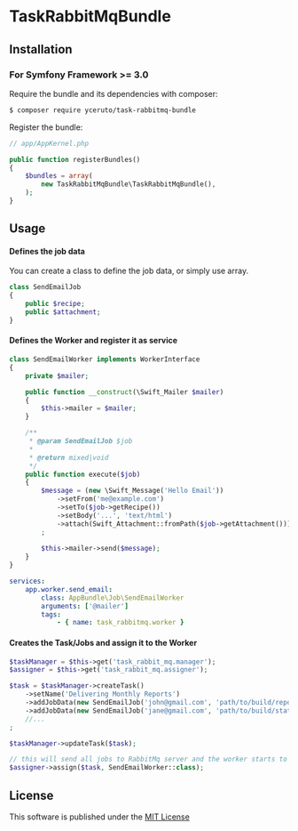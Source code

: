 # TaskRabbitMqBundle #

## Installation ##

### For Symfony Framework >= 3.0 ###

Require the bundle and its dependencies with composer:

```bash
$ composer require yceruto/task-rabbitmq-bundle
```

Register the bundle:

```php
// app/AppKernel.php

public function registerBundles()
{
    $bundles = array(
        new TaskRabbitMqBundle\TaskRabbitMqBundle(),
    );
}
```

## Usage ##

#### Defines the job data

You can create a class to define the job data, or simply use array.

```php
class SendEmailJob
{
    public $recipe;
    public $attachment;
}
```

#### Defines the Worker and register it as service 

```php
class SendEmailWorker implements WorkerInterface
{
    private $mailer;

    public function __construct(\Swift_Mailer $mailer) 
    {
        $this->mailer = $mailer;
    }

    /**
     * @param SendEmailJob $job
     *
     * @return mixed|void
     */
    public function execute($job)
    {
        $message = (new \Swift_Message('Hello Email'))
            ->setFrom('me@example.com')
            ->setTo($job->getRecipe())
            ->setBody('...', 'text/html')
            ->attach(Swift_Attachment::fromPath($job->getAttachment()))
        ;
        
        $this->mailer->send($message);
    }
}
```

```yaml
services:
    app.worker.send_email:
        class: AppBundle\Job\SendEmailWorker
        arguments: ['@mailer']
        tags:
            - { name: task_rabbitmq.worker }
```

#### Creates the Task/Jobs and assign it to the Worker

```php
$taskManager = $this->get('task_rabbit_mq.manager');
$assigner = $this->get('task_rabbit_mq.assigner');

$task = $taskManager->createTask()
    ->setName('Delivering Monthly Reports')
    ->addJobData(new SendEmailJob('john@gmail.com', 'path/to/build/report.pdf'))
    ->addJobData(new SendEmailJob('jane@gmail.com', 'path/to/build/statements.docx'))
    //...
;

$taskManager->updateTask($task);

// this will send all jobs to RabbitMq server and the worker starts to execute each job.
$assigner->assign($task, SendEmailWorker::class);
```

## License ##

This software is published under the [MIT License](LICENSE)
